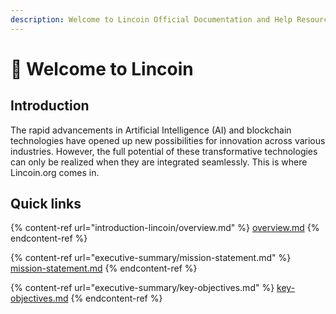 ```yaml
---
description: Welcome to Lincoin Official Documentation and Help Resource.
---
```


# 👋 Welcome to Lincoin

## Introduction

The rapid advancements in Artificial Intelligence (AI) and blockchain technologies have opened up new possibilities for innovation across various industries. However, the full potential of these transformative technologies can only be realized when they are integrated seamlessly. This is where Lincoin.org comes in.

## Quick links

{% content-ref url="introduction-lincoin/overview.md" %}
[overview.md](introduction-lincoin/overview.md)
{% endcontent-ref %}

{% content-ref url="executive-summary/mission-statement.md" %}
[mission-statement.md](executive-summary/mission-statement.md)
{% endcontent-ref %}

{% content-ref url="executive-summary/key-objectives.md" %}
[key-objectives.md](executive-summary/key-objectives.md)
{% endcontent-ref %}
